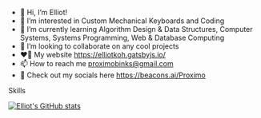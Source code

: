 - 👋 Hi, I’m Elliot!
- 👀 I’m interested in Custom Mechanical Keyboards and Coding
- 🌱 I’m currently learning Algorithm Design & Data Structures, Computer Systems, Systems Programming, Web & Database Computing
- 💞️ I’m looking to collaborate on any cool projects
- ❤️‍🔥 My website https://elliotkoh.gatsbyjs.io/
- 📫 How to reach me proximobinks@gmail.com
- 🤟 Check out my socials here https://beacons.ai/Proximo



Skills

[![Elliot's GitHub stats](https://github-readme-stats.vercel.app/api?username=ProximoBinks)](https://github.com/ProximoBinks/github-readme-stats)

<!---
ProximoBinks/ProximoBinks is a ✨ special ✨ repository because its `README.md` (this file) appears on your GitHub profile.
You can click the Preview link to take a look at your changes.
--->

